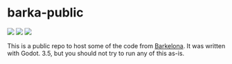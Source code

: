 # barka-public
![](https://img.shields.io/github/repo-size/timburr1/timburr1.github.io)
![](https://img.shields.io/github/contributors/timburr1/timburr1.github.io)
![](https://img.shields.io/github/last-commit/timburr1/timburr1.github.io)

This is a public repo to host some of the code from [Barkelona](https://www.barkelona.com). It was written with Godot. 3.5, but you should not try to run any of this as-is.